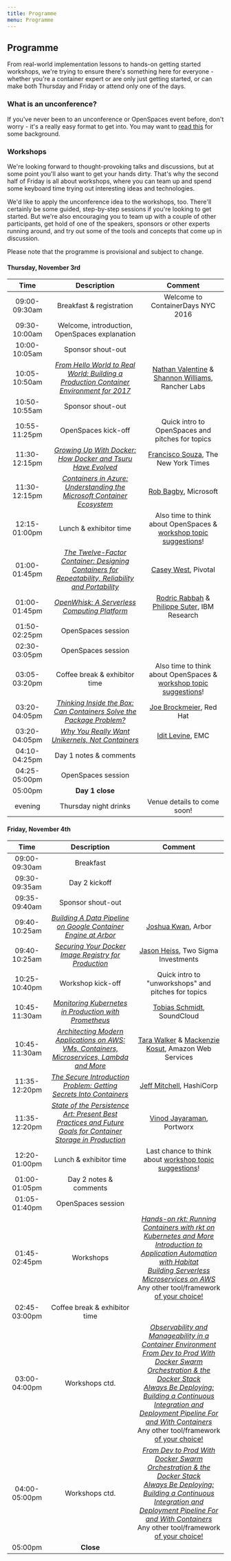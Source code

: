 ```yaml
---
title: Programme
menu: Programme
---
```


## Programme

From real-world implementation lessons to hands-on getting started workshops, we're trying to ensure there's something here for everyone - whether you're a container expert or are only just getting started, or can make both Thursday and Friday or attend only one of the days.

### What is an unconference?

If you've never been to an unconference or OpenSpaces event before, don't worry - it's a really easy format to get into. You may want to [read this](http://en.wikipedia.org/wiki/Unconference) for some background.

### <a name="workshops"></a>Workshops

We're looking forward to thought-provoking talks and discussions, but at some point you'll also want to get your hands dirty. That's why the second half of Friday is all about workshops, where you can team up and spend some keyboard time trying out interesting ideas and technologies.

We'd like to apply the unconference idea to the workshops, too. There'll certainly be some guided, step-by-step sessions if you're looking to get started. But we're also encouraging you to team up with a couple of other participants, get hold of one of the speakers, sponsors or other experts running around, and try out some of the tools and concepts that come up in discussion.

Please note that the programme is provisional and subject to change.

#### Thursday, November 3rd

| Time    | Description          | Comment |
|:-----------:|:-------------:|:-----------:|
| 09:00-09:30am | Breakfast & registration | Welcome to ContainerDays NYC 2016 |
| 09:30-10:00am | Welcome, introduction, OpenSpaces explanation | |
| 10:00-10:05am | Sponsor shout-out | |
| 10:05-10:50am | _[From Hello World to Real World: Building a Production Container Environment for 2017](/2016-nyc-programme#realworld)_ | [Nathan Valentine](../#speakers) & [Shannon Williams](../#speakers), Rancher Labs |
| 10:50-10:55am | Sponsor shout-out | |
| 10:55-11:25pm | OpenSpaces kick-off | Quick intro to OpenSpaces and pitches for topics |
| 11:30-12:15pm | _[Growing Up With Docker: How Docker and Tsuru Have Evolved](/2016-nyc-programme#tsuru)_ | [Francisco Souza](../#speakers), The New York Times |
| 11:30-12:15pm | _[Containers in Azure: Understanding the Microsoft Container Ecosystem](/2016-nyc-programme#azure)_ | [Rob Bagby](../#speakers), Microsoft |
| 12:15-01:00pm | Lunch & exhibitor time | Also time to think about OpenSpaces & [workshop topic suggestions](../#workshops)! |
| 01:00-01:45pm | _[The Twelve-Factor Container: Designing Containers for Repeatability, Reliability and Portability](/2016-nyc-programme#12factors)_ | [Casey West](../#speakers), Pivotal |
| 01:00-01:45pm | _[OpenWhisk: A Serverless Computing Platform](/2016-nyc-programme#openwhisk)_ | [Rodric Rabbah](../#speakers) & [Philippe Suter](../#speakers), IBM Research |
| 01:50-02:25pm | OpenSpaces session | |
| 02:30-03:05pm | OpenSpaces session | |
| 03:05-03:20pm | Coffee break & exhibitor time | Also time to think about OpenSpaces & [workshop topic suggestions](../#workshops)! |
| 03:20-04:05pm | _[Thinking Inside the Box: Can Containers Solve the Package Problem?](/2016-nyc-programme#package)_ | [Joe Brockmeier](../#speakers), Red Hat |
| 03:20-04:05pm | _[Why You Really Want Unikernels, Not Containers](/2016-nyc-programme#unik)_ | [Idit Levine](../#speakers), EMC |
| 04:10-04:25pm | Day 1 notes & comments | |
| 04:25-05:00pm | OpenSpaces session | |
| 05:00pm | **Day 1 close** | |
| evening | Thursday night drinks | Venue details to come soon! |

#### Friday, November 4th

| Time    | Description          | Comment |
|:-----------:|:-------------:|:-----------:|
| 09:00-09:30am | Breakfast | |
| 09:30-09:35am | Day 2 kickoff | |
| 09:35-09:40am | Sponsor shout-out | |
| 09:40-10:25am | _[Building A Data Pipeline on Google Container Engine at Arbor](/2016-nyc-programme#arbor)_ | [Joshua Kwan](../#speakers), Arbor |
| 09:40-10:25am | _[Securing Your Docker Image Registry for Production](/2016-nyc-programme#registry)_ | [Jason Heiss](../#speakers), Two Sigma Investments |
| 10:25-10:40pm | Workshop kick-off | Quick intro to "unworkshops" and pitches for topics |
| 10:45-11:30am | _[Monitoring Kubernetes in Production with Prometheus](/2016-nyc-programme#prometheus)_ | [Tobias Schmidt](../#speakers), SoundCloud |
| 10:45-11:30am | _[Architecting Modern Applications on AWS: VMs, Containers, Microservices, Lambda and More](/2016-nyc-programme#aws)_ | [Tara Walker](../#speakers) & [Mackenzie Kosut](../#speakers), Amazon Web Services |
| 11:35-12:20pm | _[The Secure Introduction Problem: Getting Secrets Into Containers](/2016-nyc-programme#secrets)_ | [Jeff Mitchell](../#speakers), HashiCorp |
| 11:35-12:20pm | _[State of the Persistence Art: Present Best Practices and Future Goals for Container Storage in Production](/2016-nyc-programme#storage)_ | [Vinod Jayaraman](../#speakers), Portworx |
| 12:20-01:00pm | Lunch & exhibitor time | Last chance to think about [workshop topic suggestions](../#workshops)! |
| 01:00-01:05pm | Day 2 notes & comments | |
| 01:05-01:40pm | OpenSpaces session | |
| 01:45-02:45pm | Workshops | _[Hands-on rkt: Running Containers with rkt on Kubernetes and More](/2016-nyc-programme#rkt)_<br/>_[Introduction to Application Automation with Habitat](/2016-nyc-programme#habitat)_<br/>_[Building Serverless Microservices on AWS](/2016-nyc-programme#lambda)_<br/>Any other tool/framework [of your choice!](../#workshops) |
| 02:45-03:00pm | Coffee break & exhibitor time | |
| 03:00-04:00pm | Workshops ctd. | _[Observability and Manageability in a Container Environment](/2016-nyc-programme#observability)_<br/>_[From Dev to Prod With Docker Swarm Orchestration & the Docker Stack](/2016-nyc-programme#swarm)_<br/>_[Always Be Deploying: Building a Continuous Integration and Deployment Pipeline For and With Containers](/2016-nyc-programme#cicd)_<br/>Any other tool/framework [of your choice!](../#workshops) |
| 04:00-05:00pm | Workshops ctd. | _[From Dev to Prod With Docker Swarm Orchestration & the Docker Stack](/2016-nyc-programme#swarm)_<br/>_[Always Be Deploying: Building a Continuous Integration and Deployment Pipeline For and With Containers](/2016-nyc-programme#cicd)_<br/>Any other tool/framework [of your choice!](../#workshops) |
| 05:00pm | **Close** | |